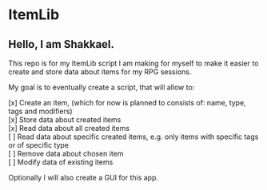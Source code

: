 <h1>ItemLib</h1>

<h2>Hello, I am Shakkael.</h2>
This repo is for my ItemLib script I am making for myself to make it easier to create and store data about items for my RPG sessions.

My goal is to eventually create a script, that will allow to:

[x] Create an item, (which for now is planned to consists of: name, type, tags and modifiers)<br>
[x] Store data about created items<br>
[x] Read data about all created items<br>
[ ] Read data about specific created items, e.g. only items with specific tags or of specific type<br>
[ ] Remove data about chosen item<br>
[ ] Modify data of existing items

Optionally I will also create a GUI for this app.
